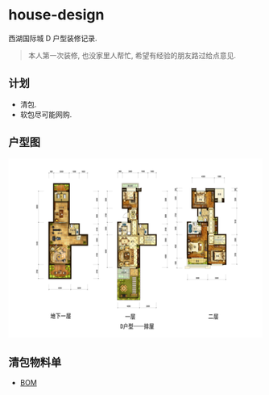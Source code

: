 # house-design

西湖国际城 D 户型装修记录.

 > 本人第一次装修, 也没家里人帮忙, 希望有经验的朋友路过给点意见.

## 计划

* 清包.
* 软包尽可能网购.

## 户型图

![huxingd](house/huxingd.jpeg)

## 清包物料单

* [BOM](box.xlsx)
